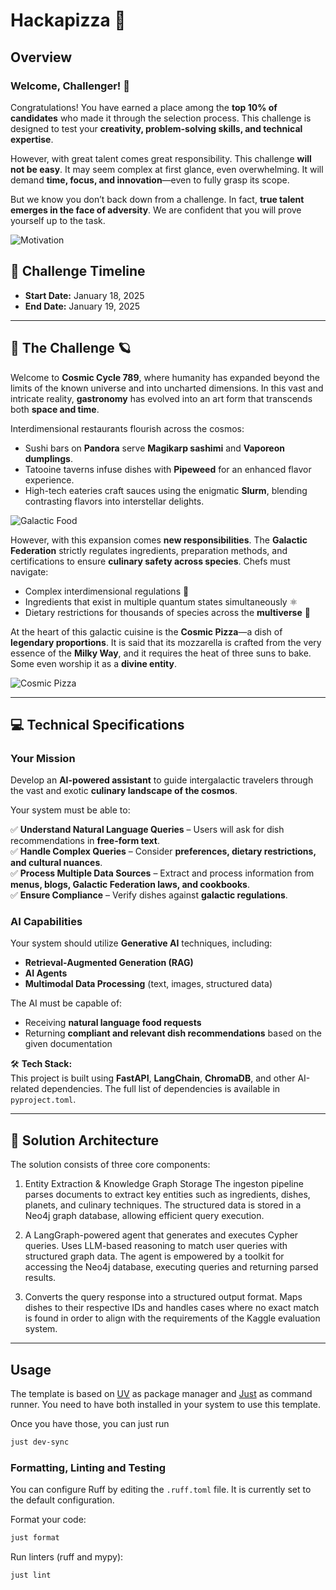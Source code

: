 # Hackapizza 🍕

## Overview

### Welcome, Challenger! 🌟

Congratulations! You have earned a place among the **top 10% of candidates** who made it through the selection process. This challenge is designed to test your **creativity, problem-solving skills, and technical expertise**.

However, with great talent comes great responsibility. This challenge **will not be easy**. It may seem complex at first glance, even overwhelming. It will demand **time, focus, and innovation**—even to fully grasp its scope.

But we know you don’t back down from a challenge. In fact, **true talent emerges in the face of adversity**. We are confident that you will prove yourself up to the task.

![Motivation](https://www.googleapis.com/download/storage/v1/b/kaggle-user-content/o/inbox%2F6840884%2Fd4cd3a9d619dec67942e5344dcacf9e4%2F9gw32h.gif?generation=1737047022355670&alt=media)

## 📅 Challenge Timeline

- **Start Date:** January 18, 2025
- **End Date:** January 19, 2025

---

## 🌌 The Challenge 🪐

Welcome to **Cosmic Cycle 789**, where humanity has expanded beyond the limits of the known universe and into uncharted dimensions. In this vast and intricate reality, **gastronomy** has evolved into an art form that transcends both **space and time**.

Interdimensional restaurants flourish across the cosmos:

- Sushi bars on **Pandora** serve **Magikarp sashimi** and **Vaporeon dumplings**.
- Tatooine taverns infuse dishes with **Pipeweed** for an enhanced flavor experience.
- High-tech eateries craft sauces using the enigmatic **Slurm**, blending contrasting flavors into interstellar delights.

![Galactic Food](https://www.googleapis.com/download/storage/v1/b/kaggle-user-content/o/inbox%2F6840884%2F888315aac2d2bdd249e8df8fc79f8043%2Fimage.png?generation=1737046855158236&alt=media)

However, with this expansion comes **new responsibilities**. The **Galactic Federation** strictly regulates ingredients, preparation methods, and certifications to ensure **culinary safety across species**. Chefs must navigate:

- Complex interdimensional regulations 📜
- Ingredients that exist in multiple quantum states simultaneously ⚛️
- Dietary restrictions for thousands of species across the **multiverse** 🌌

At the heart of this galactic cuisine is the **Cosmic Pizza**—a dish of **legendary proportions**. It is said that its mozzarella is crafted from the very essence of the **Milky Way**, and it requires the heat of three suns to bake. Some even worship it as a **divine entity**.

![Cosmic Pizza](<https://www.googleapis.com/download/storage/v1/b/kaggle-user-content/o/inbox%2F6840884%2F0c07b3e6f34ac48b9bb627387ce71531%2FTesto%20del%20paragrafo%20(1).png?generation=1737047186767633&alt=media>)

---

## 💻 Technical Specifications

### Your Mission

Develop an **AI-powered assistant** to guide intergalactic travelers through the vast and exotic **culinary landscape of the cosmos**.

Your system must be able to:

✅ **Understand Natural Language Queries** – Users will ask for dish recommendations in **free-form text**.  
✅ **Handle Complex Queries** – Consider **preferences, dietary restrictions, and cultural nuances**.  
✅ **Process Multiple Data Sources** – Extract and process information from **menus, blogs, Galactic Federation laws, and cookbooks**.  
✅ **Ensure Compliance** – Verify dishes against **galactic regulations**.

### AI Capabilities

Your system should utilize **Generative AI** techniques, including:

- **Retrieval-Augmented Generation (RAG)**
- **AI Agents**
- **Multimodal Data Processing** (text, images, structured data)

The AI must be capable of:

- Receiving **natural language food requests**
- Returning **compliant and relevant dish recommendations** based on the given documentation

🛠 **Tech Stack:**  
This project is built using **FastAPI**, **LangChain**, **ChromaDB**, and other AI-related dependencies. The full list of dependencies is available in `pyproject.toml`.

---

## 🎯 Solution Architecture

The solution consists of three core components:

1. Entity Extraction & Knowledge Graph Storage
   The ingeston pipeline parses documents to extract key entities such as ingredients, dishes, planets, and culinary techniques. The structured data is stored in a Neo4j graph database, allowing efficient query execution.

2. A LangGraph-powered agent that generates and executes Cypher queries.
   Uses LLM-based reasoning to match user queries with structured graph data. The agent is empowered by a toolkit for accessing the Neo4j database, executing queries and returning parsed results.

3. Converts the query response into a structured output format.
   Maps dishes to their respective IDs and handles cases where no exact match is found in order to align with the requirements of the Kaggle evaluation system.

---

## Usage

The template is based on [UV](https://docs.astral.sh/) as package manager and [Just](https://github.com/casey/just) as command runner. You need to have both installed in your system to use this template.

Once you have those, you can just run

```bash
just dev-sync
```

### Formatting, Linting and Testing

You can configure Ruff by editing the `.ruff.toml` file. It is currently set to the default configuration.

Format your code:

```bash
just format
```

Run linters (ruff and mypy):

```bash
just lint
```
